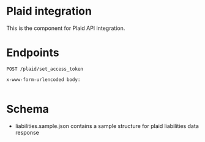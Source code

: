 # Plaid integration

This is the component for Plaid API integration.

# Endpoints

```
POST /plaid/set_access_token

x-www-form-urlencoded body:


```

# Schema
- liabilities.sample.json contains a sample structure for plaid liabilities data response
